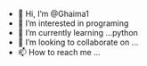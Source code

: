 - 👋 Hi, I’m @Ghaima1
- 👀 I’m interested in programing
- 🌱 I’m currently learning ...python
- 💞️ I’m looking to collaborate on ...
- 📫 How to reach me ...

<!---
Ghaima1/Ghaima1 is a ✨ special ✨ repository because its `README.md` (this file) appears on your GitHub profile.
You can click the Preview link to take a look at your changes.
--->

